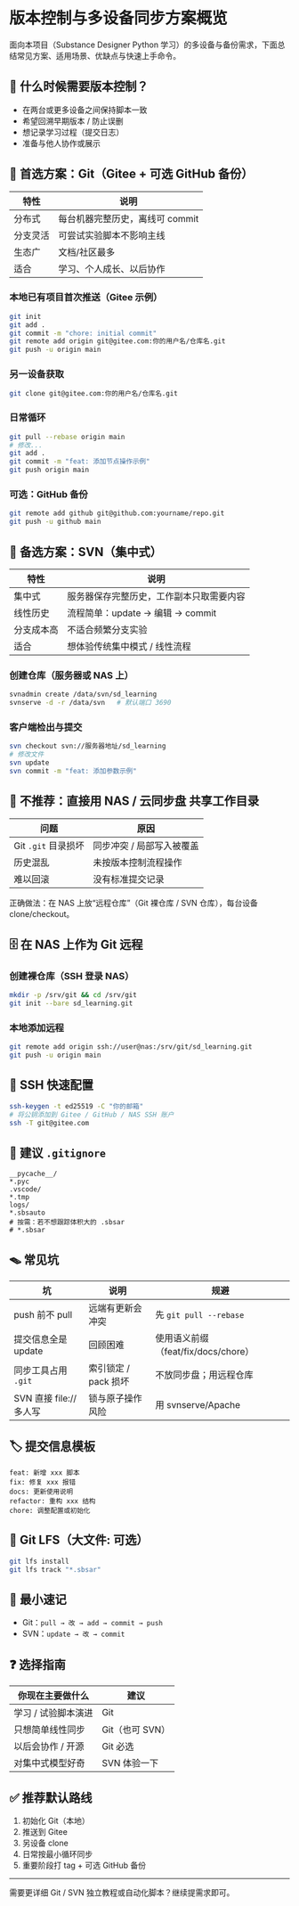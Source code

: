 # 版本控制与多设备同步方案概览

面向本项目（Substance Designer Python 学习）的多设备与备份需求，下面总结常见方案、适用场景、优缺点与快速上手命令。

## 🧭 什么时候需要版本控制？
- 在两台或更多设备之间保持脚本一致
- 希望回溯早期版本 / 防止误删
- 想记录学习过程（提交日志）
- 准备与他人协作或展示

## 🥇 首选方案：Git（Gitee + 可选 GitHub 备份）
| 特性 | 说明 |
|------|------|
| 分布式 | 每台机器完整历史，离线可 commit |
| 分支灵活 | 可尝试实验脚本不影响主线 |
| 生态广 | 文档/社区最多 |
| 适合 | 学习、个人成长、以后协作 |

### 本地已有项目首次推送（Gitee 示例）
```bash
git init
git add .
git commit -m "chore: initial commit"
git remote add origin git@gitee.com:你的用户名/仓库名.git
git push -u origin main
```

### 另一设备获取
```bash
git clone git@gitee.com:你的用户名/仓库名.git
```

### 日常循环
```bash
git pull --rebase origin main
# 修改...
git add .
git commit -m "feat: 添加节点操作示例"
git push origin main
```

### 可选：GitHub 备份
```bash
git remote add github git@github.com:yourname/repo.git
git push -u github main
```

## 🥈 备选方案：SVN（集中式）
| 特性 | 说明 |
|------|------|
| 集中式 | 服务器保存完整历史，工作副本只取需要内容 |
| 线性历史 | 流程简单：update → 编辑 → commit |
| 分支成本高 | 不适合频繁分支实验 |
| 适合 | 想体验传统集中模式 / 线性流程 |

### 创建仓库（服务器或 NAS 上）
```bash
svnadmin create /data/svn/sd_learning
svnserve -d -r /data/svn   # 默认端口 3690
```

### 客户端检出与提交
```bash
svn checkout svn://服务器地址/sd_learning
# 修改文件
svn update
svn commit -m "feat: 添加参数示例"
```

## 🧪 不推荐：直接用 NAS / 云同步盘 共享工作目录
| 问题 | 原因 |
|------|------|
| Git `.git` 目录损坏 | 同步冲突 / 局部写入被覆盖 |
| 历史混乱 | 未按版本控制流程操作 |
| 难以回滚 | 没有标准提交记录 |

正确做法：在 NAS 上放“远程仓库”（Git 裸仓库 / SVN 仓库），每台设备 clone/checkout。

## 🗄️ 在 NAS 上作为 Git 远程
### 创建裸仓库（SSH 登录 NAS）
```bash
mkdir -p /srv/git && cd /srv/git
git init --bare sd_learning.git
```
### 本地添加远程
```bash
git remote add origin ssh://user@nas:/srv/git/sd_learning.git
git push -u origin main
```

## 🔑 SSH 快速配置
```bash
ssh-keygen -t ed25519 -C "你的邮箱"
# 将公钥添加到 Gitee / GitHub / NAS SSH 账户
ssh -T git@gitee.com
```

## 📄 建议 `.gitignore`
```
__pycache__/
*.pyc
.vscode/
*.tmp
logs/
*.sbsauto
# 按需：若不想跟踪体积大的 .sbsar
# *.sbsar
```

## 🪤 常见坑
| 坑 | 说明 | 规避 |
|----|------|------|
| push 前不 pull | 远端有更新会冲突 | 先 `git pull --rebase` |
| 提交信息全是 update | 回顾困难 | 使用语义前缀（feat/fix/docs/chore） |
| 同步工具占用 `.git` | 索引锁定 / pack 损坏 | 不放同步盘；用远程仓库 |
| SVN 直接 file:// 多人写 | 锁与原子操作风险 | 用 svnserve/Apache |

## 🏷 提交信息模板
```
feat: 新增 xxx 脚本
fix: 修复 xxx 报错
docs: 更新使用说明
refactor: 重构 xxx 结构
chore: 调整配置或初始化
```

## 🔄 Git LFS（大文件: 可选）
```bash
git lfs install
git lfs track "*.sbsar"
```

## 🧰 最小速记
- Git：`pull → 改 → add → commit → push`
- SVN：`update → 改 → commit`

## ❓ 选择指南
| 你现在主要做什么 | 建议 |
|------------------|------|
| 学习 / 试验脚本演进 | Git |
| 只想简单线性同步 | Git（也可 SVN） |
| 以后会协作 / 开源 | Git 必选 |
| 对集中式模型好奇 | SVN 体验一下 |

## ✅ 推荐默认路线
1. 初始化 Git（本地）
2. 推送到 Gitee
3. 另设备 clone
4. 日常按最小循环同步
5. 重要阶段打 tag + 可选 GitHub 备份

---
需要更详细 Git / SVN 独立教程或自动化脚本？继续提需求即可。
